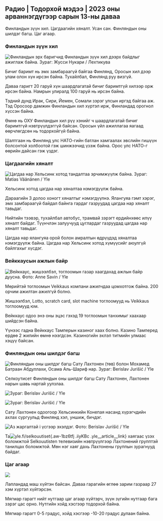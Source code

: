 ## Радио \| Тодорхой мэдээ \| 2023 оны арваннэгдүгээр сарын 13-ны даваа

Финландын зүүн хил. Цагдаагийн хяналт. Усан сан. Финляндын оны шилдэг багш. Цаг агаар.

### Финландын зүүн хил

![Финландын эрх баригчид Финландын зүүн хил дээрх байдлыг ажиглаж байна. Зураг: Жусси Нукари / Лехтикува](https://images.cdn.yle.fi/image/upload/c_crop,h_2880,w_5120,x_0,y_171/ar_1.777777777777777,c_fill,g_faces/prr_fill,g_faces/pr_10h,q_auto:eco/f_auto/fl_lossy/v1699859472/39-11996406551cb5a3d93a)

Бичиг баримт нь эмх замбараагүй байгаа Финлянд, Оросын хил дээр улам олон хүн ирсэн байна. Тухайлбал, Финлянд руу визгүй.

Даваа гаригт 20 гаруй хүн шаардлагатай бичиг баримтгүй хилээр орж ирсэн байна. Намрын улиралд 100 гаруй нь ирсэн байна.

Тэдний дунд Ирак, Сири, Йемен, Сомали зэрэг улсын иргэд байгаа аж. Тэд Оросоор дамжин Финландын хил хүртэл ирж, Финландад орогнол хүссэн байна.

Өмнө нь ОХУ Финландын хил рүү хэнийг ч шаардлагатай бичиг баримтгүй нэвтрүүлдэггүй байсан. Оросын үйл ажиллагаа яагаад өөрчлөгдсөн нь тодорхойгүй байна.

Шалтгаан нь Финлянд улс НАТО-гийн батлан хамгаалах эвслийн гишүүн болсонтой холбоотой гэж шинжээчид үзэж байна. Орос улс НАТО-г өөрийн дайсан гэж үздэг.

### Цагдаагийн хяналт

![Цагдаа нар Хельсинк хотод тандалтаа эрчимжүүлж байна. Зураг: Matias Väänänen / Yle](https://images.cdn.yle.fi/image/upload/c_crop,h_2889,w_5148,x_0,y_107/ar_1.777777777777777,c_fill,g_faces/610h,q_auto:eco/f_auto/fl_lossy/v1697807957/39-11771286512a4e83c1e1)

Хельсинк хотод цагдаа нар хяналтаа нэмэгдүүлж байна.

Дараагийн 3 долоо хоногт хяналтыг нэмэгдүүлнэ. Ялангуяа гэмт хэрэг, эмх замбараагүй байдал байнга гардаг газруудад цагдаа нар хяналт тавьдаг.

Нийтийн тээвэр, тухайлбал автобус, трамвай зэрэгт ердийнхөөс илүү хяналт байдаг. Түүнчлэн залуучууд цуглардаг газруудад цагдаа нар хяналт тавьдаг.

Цагдаа нар ялангуяа орой болон амралтын өдрүүдэд хяналтаа нэмэгдүүлж байна. Цагдаа нар Хельсинк хотод хүмүүсийг аюулгүй байлгахыг хүсдэг.

### Вейккаусын ажлын байр

![Вейккаус, жишээлбэл, тоглоомын газар хаагдахад ажлын байр дуусна. Фото: Anne Savin / Yle](https://images.cdn.yle.fi/image/upload/c_crop,h_1928,w_3427,x_567,y_428/ar_1.7777777777777777,c_fill,g_faces,w_pr_610d/q_auto:eco/f_auto/fl_lossy/v1633956464/39-86542961643200866ed)

Мөрийтэй тоглоомын Veikkaus компани ажилчдаа цомхотгож байна. 200 орчим ажилтан ажилгүй болно.

Жишээлбэл, Lotto, scratch card, slot machine тоглоомууд нь Veikkaus тоглоомууд юм.

Вейккаус одоо энэ оны эцэс гэхэд 19 тоглоомын танхимыг хаахаар шийдсэн байна.

Үүнээс гадна Вейккаус Тамперын казиног хаах болно. Казино Тамперед ердөө 2 жилийн өмнө нээгдсэн. Казиногийн эхлэл титмийн улмаас хэцүү байсан.

### Финляндын оны шилдэг багш

![Финляндын оны шилдэг багш Сату Лахтонен (төв) болон Мохамед Батраан Абдуллахи, Осама Аль-Шариф нар. Зураг: Berislav Jurišić / Yle](https://images.cdn.yle.fi/image/upload/c_crop,h_2982,w_5300,x_0,y_0/ar_1.7777777777777777,c_fill,g_faces,w_06/h_01q_auto:eco/f_auto/fl_lossy/v1699438785/39-1197531654b5ee49bf1f)

Селкоутисет Финляндын оны шилдэг багш Сату Лахтонен, Лахтонен нарын шавь нартай уулзлаа.

![ Зураг: Berislav Jurišić / Yle](https://images.cdn.yle.fi/image/upload/c_crop,h_3153,w_5603,x_0,y_0/ar_1.777777777777777,c_fill,g_faces,g_610,0/q_auto:eco/f_auto/fl_lossy/v1699438827/39-1197537654b5ee95baf1)

![ Зураг: Berislav Jurišić / Yle](https://images.cdn.yle.fi/image/upload/c_crop,h_3362,w_5987,x_0,y_0/ar_1.777777777777777,c_fill,g_faces,g_610,0/q_auto:eco/f_auto/fl_lossy/v1699438816/39-1197536654b5ee899b41)

Сату Лахтонен одоогоор Хельсинкийн Конепая насанд хүрэгчдийн ахлах сургуульд Финлянд хэл, уншиж, бичдэг.

![Аз жаргалтай i үсгээр эхэлдэг. Фото: Berislav Jurišić / Yle](https://images.cdn.yle.fi/image/upload/c_crop,h_3362,w_5987,x_0,y_0/ar_1.7777777777777777,c_fill,g_faces,w_06/h_01q_auto:eco/f_auto/fl_lossy/v1699438816/39-1197535654b5ee7e3b58)

Та![yle.fi/selkouutiset](https://yle.fi/selkouutiset){.aw-1bz6tfj .iiyKBc .yle__article__link} хаягаас үзэх боломжтой Selkouutisten телевизийн нэвтрүүлгээр Лахтонений групптэй танилцах боломжтой. Мөн нэг хаяг дахь Лахтонены группын зурагнууд байдаг.

### Цаг агаар

![](https://images.cdn.yle.fi/image/upload/c_crop,h_1080,w_1919,x_0,y_0/ar_1.7777777777777777,c_fill,g_faces,h_675,w_1200/d/eqf_auto/fl_lossy/v1699893163/39-119999365524f872df8f)

Лапландад маш хүйтэн байсан. Даваа гарагийн өглөө зарим газраар 27 хэм хүртэл хүйтэрсэн.

Мягмар гарагт нийт нутгаар цаг агаар хүйтэрч, зүүн зүгийн нутгаар бага зэрэг цас орно. Нутгийн хойд хэсгээр тодорхой байна.

Мягмар гарагт 0-5 градус, хойд хэсгээр -10-20 градус дулаан байна.